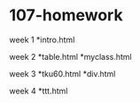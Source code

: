 # 107-homework
week 1
*intro.html

week 2
*table.html
*myclass.html

week 3
*tku60.html
*div.html

week 4
*ttt.html